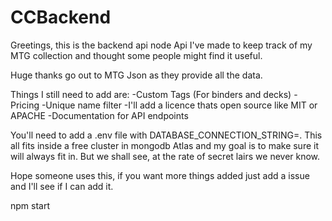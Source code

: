 # CCBackend

Greetings, this is the backend api node Api I've made to keep track of my MTG collection and thought some people might find it useful.

Huge thanks go out to MTG Json as they provide all the data. 

Things I still need to add are:
  -Custom Tags (For binders and decks)
  -Pricing
  -Unique name filter
  -I'll add a licence thats open source like MIT or APACHE
  -Documentation for API endpoints
  
You'll need to add a .env file with DATABASE_CONNECTION_STRING=<Your mongodb connection string>. This all fits inside a free cluster in mongodb Atlas and my goal is to make sure it will always fit in. But we shall see, at the rate of secret lairs we never know.

Hope someone uses this, if you want more things added just add a issue and I'll see if I can add it.

  npm start
